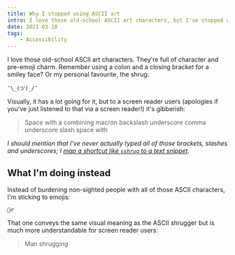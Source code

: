 ```yaml
---
title: Why I stopped using ASCII art
intro: I love those old-school ASCII art characters, but I've stopped using them as they're not accessible.
date: 2021-03-10
tags:
    - Accessibility
---
```


I love those old-school ASCII art characters. They're full of character and pre-emoji charm. Remember using a colon and a closing bracket for a smiley face? Or my personal favourite, the shrug:

```
¯\_(ツ)_/¯
```

Visually, it has a lot going for it, but to a screen reader users (apologies if you've just listened to that via a screen reader!) it's gibberish:

> Space with a combining macron backslash underscore comma underscore slash space with

<i>I should mention that I've never actually typed all of those brackets, slashes and underscores; I [map a shortcut like `sshrug` to a text snippet](/blog/text-snippets-on-apple-devices).</i>


## What I'm doing instead

Instead of burdening non-sighted people with all of those ASCII characters, I'm sticking to emojis:

```
🤷‍♂️
```

That one conveys the same visual meaning as the ASCII shrugger but is much more understandable for screen reader users:

> Man shrugging
